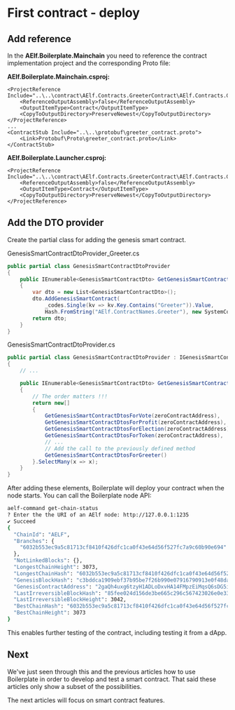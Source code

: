# First contract - deploy

## Add reference

In the **AElf.Boilerplate.Mainchain** you need to reference the contract implementation project and the corresponding Proto file:

**AElf.Boilerplate.Mainchain.csproj:**

```markup
<ProjectReference Include="..\..\contract\AElf.Contracts.GreeterContract\AElf.Contracts.GreeterContract.csproj">
    <ReferenceOutputAssembly>false</ReferenceOutputAssembly>
    <OutputItemType>Contract</OutputItemType>
    <CopyToOutputDirectory>PreserveNewest</CopyToOutputDirectory>
</ProjectReference>
...
<ContractStub Include="..\..\protobuf\greeter_contract.proto">
    <Link>Protobuf\Proto\greeter_contract.proto</Link>
</ContractStub>
```

**AElf.Boilerplate.Launcher.csproj:**

```markup
<ProjectReference Include="..\..\contract\AElf.Contracts.GreeterContract\AElf.Contracts.GreeterContract.csproj">
    <ReferenceOutputAssembly>false</ReferenceOutputAssembly>
    <OutputItemType>Contract</OutputItemType>
    <CopyToOutputDirectory>PreserveNewest</CopyToOutputDirectory>
</ProjectReference>
```

## Add the DTO provider

Create the partial class for adding the genesis smart contract.

GenesisSmartContractDtoProvider\_Greeter.cs

```csharp
public partial class GenesisSmartContractDtoProvider
{
    public IEnumerable<GenesisSmartContractDto> GetGenesisSmartContractDtosForGreeter()
    {
        var dto = new List<GenesisSmartContractDto>();
        dto.AddGenesisSmartContract(
            _codes.Single(kv => kv.Key.Contains("Greeter")).Value,
            Hash.FromString("AElf.ContractNames.Greeter"), new SystemContractDeploymentInput.Types.SystemTransactionMethodCallList());
        return dto;
    }
}
```

GenesisSmartContractDtoProvider.cs

```csharp
public partial class GenesisSmartContractDtoProvider : IGenesisSmartContractDtoProvider
{
    // ...

    public IEnumerable<GenesisSmartContractDto> GetGenesisSmartContractDtos(Address zeroContractAddress)
    {
        // The order matters !!!
        return new[]
        {
            GetGenesisSmartContractDtosForVote(zeroContractAddress),
            GetGenesisSmartContractDtosForProfit(zeroContractAddress),
            GetGenesisSmartContractDtosForElection(zeroContractAddress),
            GetGenesisSmartContractDtosForToken(zeroContractAddress),
            // ...
            // Add the call to the previously defined method
            GetGenesisSmartContractDtosForGreeter() 
        }.SelectMany(x => x);
    }
}
```

After adding these elements, Boilerplate will deploy your contract when the node starts. You can call the Boilerplate node API:

```bash
aelf-command get-chain-status
? Enter the the URI of an AElf node: http://127.0.0.1:1235
✔ Succeed
{
  "ChainId": "AELF",
  "Branches": {
    "6032b553ec9a5c81713cf8410f426dfc1ca0f43e64d56f527fc7a9c60b90e694": 3073
  },
  "NotLinkedBlocks": {},
  "LongestChainHeight": 3073,
  "LongestChainHash": "6032b553ec9a5c81713cf8410f426dfc1ca0f43e64d56f527fc7a9c60b90e694",
  "GenesisBlockHash": "c3bddca1909ebf37b95be7f26b990e07916790913e0f48da1a831b3c777d59ff",
  "GenesisContractAddress": "2gaQh4uxg6tzyH1ADLoDxvHA14FMpzEiMqsQ6sDG5iHT8cmjp8",
  "LastIrreversibleBlockHash": "85fee024d156de3be665c296c567423026e0e3369ad7dc5ee81dbb2a15dfe2f2",
  "LastIrreversibleBlockHeight": 3042,
  "BestChainHash": "6032b553ec9a5c81713cf8410f426dfc1ca0f43e64d56f527fc7a9c60b90e694",
  "BestChainHeight": 3073
}
```

This enables further testing of the contract, including testing it from a dApp.

## Next

We've just seen through this and the previous articles how to use Boilerplate in order to develop and test a smart contract. That said these articles only show a subset of the possibilities.

The next articles will focus on smart contract features.

